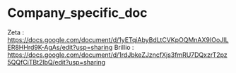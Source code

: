 # Company_specific_doc

Zeta : https://docs.google.com/document/d/1yETqiAbyBdLtCVKpOQMnAX9IOoJILER8HHrd9K-AgAs/edit?usp=sharing
Brillio : https://docs.google.com/document/d/1rdJbkeZJzncfXjs3fmRU7DQxzrT2pz5QQfCiTBt2lbQ/edit?usp=sharing
